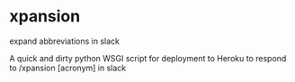 # xpansion
expand abbreviations in slack

A quick and dirty python WSGI script for deployment to Heroku to respond to /xpansion [acronym] in slack
